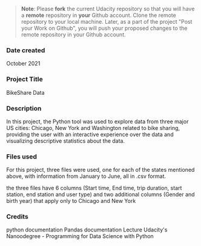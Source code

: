 >**Note**: Please **fork** the current Udacity repository so that you will have a **remote** repository in **your** Github account. Clone the remote repository to your local machine. Later, as a part of the project "Post your Work on Github", you will push your proposed changes to the remote repository in your Github account.

### Date created

October 2021 

### Project Title

BikeShare Data 

### Description

In this project, the Python tool was used to explore data from three major US cities: Chicago, New York and Washington related to bike sharing, providing the user with an interactive experience over the data and visualizing descriptive statistics about the data.

### Files used
For this project, three files were used, one for each of the states mentioned above, with information from January to June, all in .csv format. 

the three files have 6 columns (Start time, End time, trip duration, start station, end station and user type) and two additional columns (Gender and birth year) that apply only to Chicago and New York

### Credits
python documentation
Pandas documentation
Lecture Udacity's Nanoodegree - Programming for Data Science with Python

